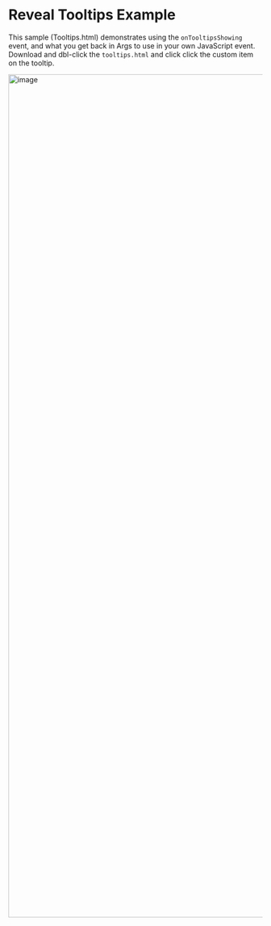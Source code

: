 # Reveal Tooltips Example

This sample (Tooltips.html) demonstrates using the `onTooltipsShowing` event, and what you get back in Args to use in your own JavaScript event.  Download and dbl-click the `tooltips.html` and click click the custom item on the tooltip.


 
<img width="1671" alt="image" src="https://github.com/user-attachments/assets/7380d728-fedf-44ab-a245-d01b36f98a9d">
